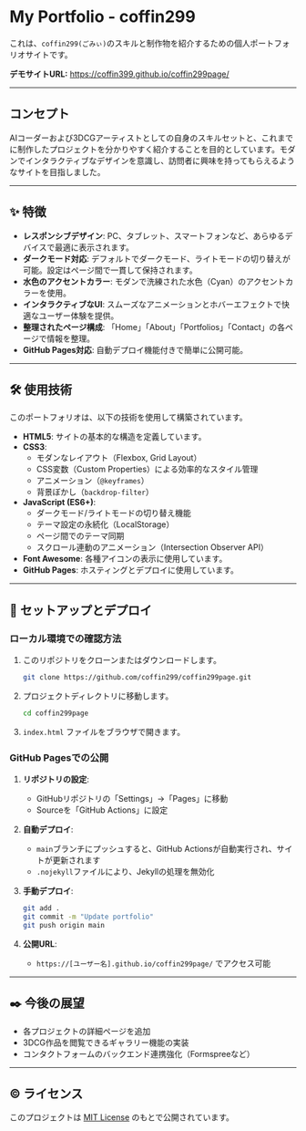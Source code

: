 # My Portfolio - coffin299

これは、`coffin299(ごみぃ)`のスキルと制作物を紹介するための個人ポートフォリオサイトです。

**デモサイトURL:** <https://coffin399.github.io/coffin299page/>

---

## コンセプト

AIコーダーおよび3DCGアーティストとしての自身のスキルセットと、これまでに制作したプロジェクトを分かりやすく紹介することを目的としています。モダンでインタラクティブなデザインを意識し、訪問者に興味を持ってもらえるようなサイトを目指しました。

---

## ✨ 特徴

*   **レスポンシブデザイン**: PC、タブレット、スマートフォンなど、あらゆるデバイスで最適に表示されます。
*   **ダークモード対応**: デフォルトでダークモード、ライトモードの切り替えが可能。設定はページ間で一貫して保持されます。
*   **水色のアクセントカラー**: モダンで洗練された水色（Cyan）のアクセントカラーを使用。
*   **インタラクティブなUI**: スムーズなアニメーションとホバーエフェクトで快適なユーザー体験を提供。
*   **整理されたページ構成**: 「Home」「About」「Portfolios」「Contact」の各ページで情報を整理。
*   **GitHub Pages対応**: 自動デプロイ機能付きで簡単に公開可能。

---

## 🛠️ 使用技術

このポートフォリオは、以下の技術を使用して構築されています。

*   **HTML5**: サイトの基本的な構造を定義しています。
*   **CSS3**:
    *   モダンなレイアウト（Flexbox, Grid Layout）
    *   CSS変数（Custom Properties）による効率的なスタイル管理
    *   アニメーション（`@keyframes`）
    *   背景ぼかし（`backdrop-filter`）
*   **JavaScript (ES6+)**:
    *   ダークモード/ライトモードの切り替え機能
    *   テーマ設定の永続化（LocalStorage）
    *   ページ間でのテーマ同期
    *   スクロール連動のアニメーション（Intersection Observer API）
*   **Font Awesome**: 各種アイコンの表示に使用しています。
*   **GitHub Pages**: ホスティングとデプロイに使用しています。

---

## 🚀 セットアップとデプロイ

### ローカル環境での確認方法

1.  このリポジトリをクローンまたはダウンロードします。
    ```bash
    git clone https://github.com/coffin299/coffin299page.git
    ```
2.  プロジェクトディレクトリに移動します。
    ```bash
    cd coffin299page
    ```
3.  `index.html` ファイルをブラウザで開きます。

### GitHub Pagesでの公開

1. **リポジトリの設定**:
   - GitHubリポジトリの「Settings」→「Pages」に移動
   - Sourceを「GitHub Actions」に設定

2. **自動デプロイ**:
   - `main`ブランチにプッシュすると、GitHub Actionsが自動実行され、サイトが更新されます
   - `.nojekyll`ファイルにより、Jekyllの処理を無効化

3. **手動デプロイ**:
   ```bash
   git add .
   git commit -m "Update portfolio"
   git push origin main
   ```

4. **公開URL**:
   - `https://[ユーザー名].github.io/coffin299page/` でアクセス可能

---

## ✒️ 今後の展望

*   各プロジェクトの詳細ページを追加
*   3DCG作品を閲覧できるギャラリー機能の実装
*   コンタクトフォームのバックエンド連携強化（Formspreeなど）

---

## ©️ ライセンス

このプロジェクトは [MIT License](LICENSE) のもとで公開されています。